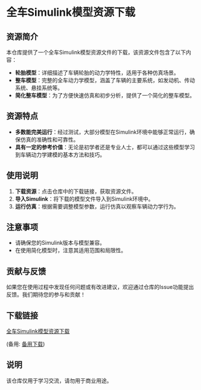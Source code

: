 # 全车Simulink模型资源下载

## 资源简介

本仓库提供了一个全车Simulink模型资源文件的下载，该资源文件包含了以下内容：

- **轮胎模型**：详细描述了车辆轮胎的动力学特性，适用于各种仿真场景。
- **整车模型**：完整的全车动力学模型，涵盖了车辆的主要系统，如发动机、传动系统、悬挂系统等。
- **简化整车模型**：为了方便快速仿真和初步分析，提供了一个简化的整车模型。

## 资源特点

- **多数能完美运行**：经过测试，大部分模型在Simulink环境中能够正常运行，确保仿真的准确性和可靠性。
- **具有一定的参考价值**：无论是初学者还是专业人士，都可以通过这些模型学习到车辆动力学建模的基本方法和技巧。

## 使用说明

1. **下载资源**：点击仓库中的下载链接，获取资源文件。
2. **导入Simulink**：将下载的模型文件导入到Simulink环境中。
3. **运行仿真**：根据需要调整模型参数，运行仿真以观察车辆动力学行为。

## 注意事项

- 请确保您的Simulink版本与模型兼容。
- 在使用简化模型时，注意其适用范围和局限性。

## 贡献与反馈

如果您在使用过程中发现任何问题或有改进建议，欢迎通过仓库的Issue功能提出反馈。我们期待您的参与和贡献！

## 下载链接
[全车Simulink模型资源下载](https://pan.quark.cn/s/8e8c895e3ee8) 

(备用: [备用下载](https://pan.baidu.com/s/1KQDQwzKExO87M3WTzc0DPA?pwd=1234))

## 说明

该仓库仅用于学习交流，请勿用于商业用途。
